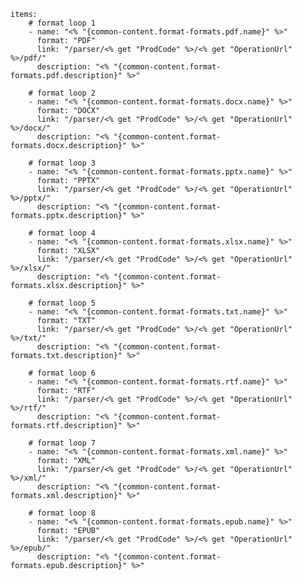     items: 
        # format loop 1
        - name: "<% "{common-content.format-formats.pdf.name}" %>"
          format: "PDF"
          link: "/parser/<% get "ProdCode" %>/<% get "OperationUrl" %>/pdf/"
          description: "<% "{common-content.format-formats.pdf.description}" %>"
          
        # format loop 2
        - name: "<% "{common-content.format-formats.docx.name}" %>"
          format: "DOCX"
          link: "/parser/<% get "ProdCode" %>/<% get "OperationUrl" %>/docx/"
          description: "<% "{common-content.format-formats.docx.description}" %>"
          
        # format loop 3
        - name: "<% "{common-content.format-formats.pptx.name}" %>"
          format: "PPTX"
          link: "/parser/<% get "ProdCode" %>/<% get "OperationUrl" %>/pptx/"
          description: "<% "{common-content.format-formats.pptx.description}" %>"
          
        # format loop 4
        - name: "<% "{common-content.format-formats.xlsx.name}" %>"
          format: "XLSX"
          link: "/parser/<% get "ProdCode" %>/<% get "OperationUrl" %>/xlsx/"
          description: "<% "{common-content.format-formats.xlsx.description}" %>"
          
        # format loop 5
        - name: "<% "{common-content.format-formats.txt.name}" %>"
          format: "TXT"
          link: "/parser/<% get "ProdCode" %>/<% get "OperationUrl" %>/txt/"
          description: "<% "{common-content.format-formats.txt.description}" %>"
          
        # format loop 6
        - name: "<% "{common-content.format-formats.rtf.name}" %>"
          format: "RTF"
          link: "/parser/<% get "ProdCode" %>/<% get "OperationUrl" %>/rtf/"
          description: "<% "{common-content.format-formats.rtf.description}" %>"
          
        # format loop 7
        - name: "<% "{common-content.format-formats.xml.name}" %>"
          format: "XML"
          link: "/parser/<% get "ProdCode" %>/<% get "OperationUrl" %>/xml/"
          description: "<% "{common-content.format-formats.xml.description}" %>"
          
        # format loop 8
        - name: "<% "{common-content.format-formats.epub.name}" %>"
          format: "EPUB"
          link: "/parser/<% get "ProdCode" %>/<% get "OperationUrl" %>/epub/"
          description: "<% "{common-content.format-formats.epub.description}" %>"
         
          

